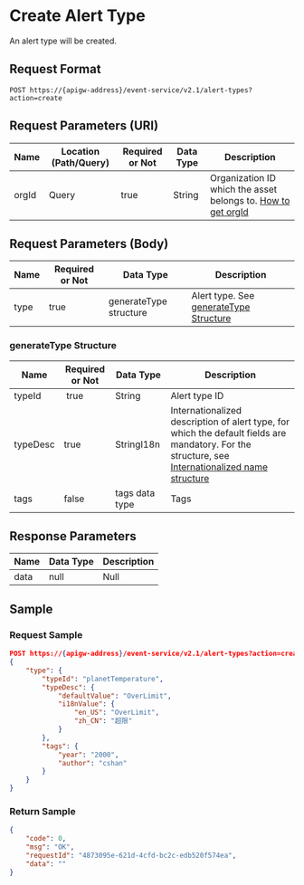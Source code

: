 # Create Alert Type

An alert type will be created.

## Request Format

```
POST https://{apigw-address}/event-service/v2.1/alert-types?action=create
```

## Request Parameters (URI)

| Name | Location (Path/Query) | Required or Not | Data Type | Description |
|---------------|------------------|----------|-----------|--------------|
| orgId         | Query            | true     | String    | Organization ID which the asset belongs to. [How to get orgId](/docs/api/en/latest/api_faqs#how-to-get-organization-id-orgid-orgid)           |


## Request Parameters (Body)
| Name            | Required or Not | Data Type | Description |
|------|-----------------|-----------|-------------|
| type |   true  |  generateType structure   |  Alert type. See [generateType Structure](create_alert_type#generatetype-structure-generatetype)  |



### generateType Structure  <generatetype>

| Name | Required or Not | Data Type | Description          |
|----------|--------------|--------------|-------------------------------------|
| typeId   |  true        | String       | Alert type ID           |
| typeDesc | true         | StringI18n   | Internationalized description of alert type, for which the default fields are mandatory. For the structure, see [Internationalized name structure](/docs/api/en/latest/api_faqs.html#internationalized-name-structure) |
| tags     | false        | tags data type  | Tags                                |




## Response Parameters

| Name | Data Type     | Description          |
|-------|----------------|---------------------------|
| data  |  null |  Null |



## Sample

### Request Sample

```json
POST https://{apigw-address}/event-service/v2.1/alert-types?action=create&orgId=1c499110e8800000
{
	"type": {
		"typeId": "planetTemperature",
		"typeDesc": {
			"defaultValue": "OverLimit",
			"i18nValue": {
				"en_US": "OverLimit",
				"zh_CN": "超限"
			}
		},
		"tags": {
			"year": "2000",
			"author": "cshan"
		}
	}
}
```

### Return Sample

```json
{
	"code": 0,
	"msg": "OK",
	"requestId": "4873095e-621d-4cfd-bc2c-edb520f574ea",
	"data": ""
}
```
